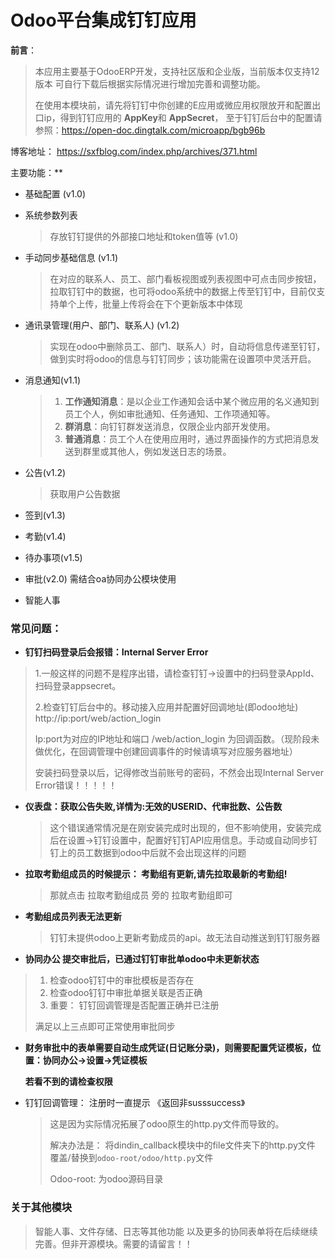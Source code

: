 # Odoo平台集成钉钉应用

**前言**：

> 本应用主要基于OdooERP开发，支持社区版和企业版，当前版本仅支持12版本 可自行下载后根据实际情况进行增加完善和调整功能。
>
> 在使用本模块前，请先将钉钉中你创建的E应用或微应用权限放开和配置出口ip，得到钉钉应用的 **AppKey**和 **AppSecret**， 至于钉钉后台中的配置请参照：https://open-doc.dingtalk.com/microapp/bgb96b

博客地址： https://sxfblog.com/index.php/archives/371.html

主要功能：**

- 基础配置  (v1.0)

- 系统参数列表   

  > 存放钉钉提供的外部接口地址和token值等 (v1.0)

- 手动同步基础信息   (v1.1)

  > 在对应的联系人、员工、部门看板视图或列表视图中可点击同步按钮，拉取钉钉中的数据，也可将odoo系统中的数据上传至钉钉中，目前仅支持单个上传，批量上传将会在下个更新版本中体现

- 通讯录管理(用户、部门、联系人) (v1.2)

  > 实现在odoo中删除员工、部门、联系人）时，自动将信息传递至钉钉，做到实时将odoo的信息与钉钉同步；该功能需在设置项中灵活开启。

- 消息通知(v1.1)

  > 1. **工作通知消息**：是以企业工作通知会话中某个微应用的名义通知到员工个人，例如审批通知、任务通知、工作项通知等。
  > 2. **群消息**：向钉钉群发送消息，仅限企业内部开发使用。
  > 3. **普通消息**：员工个人在使用应用时，通过界面操作的方式把消息发送到群里或其他人，例如发送日志的场景。

- 公告(v1.2)

  > 获取用户公告数据

- 签到(v1.3)

- 考勤(v1.4)

- 待办事项(v1.5)

- 审批(v2.0) 需结合oa协同办公模块使用

- 智能人事


### 常见问题：

- **钉钉扫码登录后会报错：Internal Server Error**

> 1.一般这样的问题不是程序出错，请检查钉钉->设置中的扫码登录AppId、扫码登录appsecret。
>
> 2.检查钉钉后台中的。移动接入应用并配置好回调地址(即odoo地址) http://ip:port/web/action_login
>
> Ip:port为对应的IP地址和端口    /web/action_login 为回调函数。（现阶段未做优化，在回调管理中创建回调事件的时候请填写对应服务器地址）
>
> 安装扫码登录以后，记得修改当前账号的密码，不然会出现Internal Server Error错误！！！！！


- **仪表盘：获取公告失败,详情为:无效的USERID、代审批数、公告数**

  > 这个错误通常情况是在刚安装完成时出现的，但不影响使用，安装完成后在设置->钉钉设置中，配置好钉钉API应用信息。手动或自动同步钉钉上的员工数据到odoo中后就不会出现这样的问题

- **拉取考勤组成员的时候提示： 考勤组有更新,请先拉取最新的考勤组!**

  > 那就点击 拉取考勤组成员 旁的 拉取考勤组即可

- **考勤组成员列表无法更新**

  > 钉钉未提供odoo上更新考勤成员的api。故无法自动推送到钉钉服务器

- **协同办公 提交审批后，已通过钉钉审批单odoo中未更新状态**

> 1. 检查odoo钉钉中的审批模板是否存在
> 2. 检查odoo钉钉中审批单据关联是否正确
> 3. 重要： 钉钉回调管理是否配置正确并已注册
>
> 满足以上三点即可正常使用审批同步

- **财务审批中的表单需要自动生成凭证(日记账分录)，则需要配置凭证模板，位置：协同办公->设置->凭证模板**

  **若看不到的请检查权限**

- 钉钉回调管理： 注册时一直提示 《返回非susssuccess》

  > 这是因为实际情况拓展了odoo原生的http.py文件而导致的。
  >
  > 解决办法是： 将dindin_callback模块中的file文件夹下的http.py文件 覆盖/替换到`odoo-root/odoo/http.py`文件
  >
  > Odoo-root: 为odoo源码目录

  

### 关于其他模块

> 智能人事、文件存储、日志等其他功能 以及更多的协同表单将在后续继续完善。但非开源模块。需要的请留言！！
